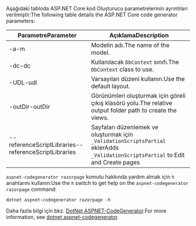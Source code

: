 <a name="codegenerator"></a><span data-ttu-id="4f88a-101">Aşağıdaki tabloda ASP.NET Core kod Oluşturucu parametrelerinin ayrıntıları verilmiştir:</span><span class="sxs-lookup"><span data-stu-id="4f88a-101">The following table details the ASP.NET Core code generator parameters:</span></span>

| <span data-ttu-id="4f88a-102">Parametre</span><span class="sxs-lookup"><span data-stu-id="4f88a-102">Parameter</span></span>               | <span data-ttu-id="4f88a-103">Açıklama</span><span class="sxs-lookup"><span data-stu-id="4f88a-103">Description</span></span>|
| ----------------- | ------------ |
| <span data-ttu-id="4f88a-104">-a</span><span class="sxs-lookup"><span data-stu-id="4f88a-104">-m</span></span>  | <span data-ttu-id="4f88a-105">Modelin adı.</span><span class="sxs-lookup"><span data-stu-id="4f88a-105">The name of the model.</span></span> |
| <span data-ttu-id="4f88a-106">-dc</span><span class="sxs-lookup"><span data-stu-id="4f88a-106">-dc</span></span>  | <span data-ttu-id="4f88a-107">Kullanılacak `DbContext` sınıfı.</span><span class="sxs-lookup"><span data-stu-id="4f88a-107">The `DbContext` class to use.</span></span> |
| <span data-ttu-id="4f88a-108">-UDL</span><span class="sxs-lookup"><span data-stu-id="4f88a-108">-udl</span></span> | <span data-ttu-id="4f88a-109">Varsayılan düzeni kullanın.</span><span class="sxs-lookup"><span data-stu-id="4f88a-109">Use the default layout.</span></span> |
| <span data-ttu-id="4f88a-110">-outDir</span><span class="sxs-lookup"><span data-stu-id="4f88a-110">-outDir</span></span> | <span data-ttu-id="4f88a-111">Görünümleri oluşturmak için göreli çıkış klasörü yolu.</span><span class="sxs-lookup"><span data-stu-id="4f88a-111">The relative output folder path to create the views.</span></span> |
| <span data-ttu-id="4f88a-112">--referenceScriptLibraries</span><span class="sxs-lookup"><span data-stu-id="4f88a-112">--referenceScriptLibraries</span></span> | <span data-ttu-id="4f88a-113">Sayfaları düzenlemek ve oluşturmak için `_ValidationScriptsPartial` ekler</span><span class="sxs-lookup"><span data-stu-id="4f88a-113">Adds `_ValidationScriptsPartial` to Edit and Create pages</span></span> |

<span data-ttu-id="4f88a-114">`aspnet-codegenerator razorpage` komutu hakkında yardım almak için `h` anahtarını kullanın:</span><span class="sxs-lookup"><span data-stu-id="4f88a-114">Use the `h` switch to get help on the `aspnet-codegenerator razorpage` command:</span></span>

```dotnetcli
dotnet aspnet-codegenerator razorpage -h
```

<span data-ttu-id="4f88a-115">Daha fazla bilgi için bkz. [DotNet ASPNET-CodeGenerator](xref:fundamentals/tools/dotnet-aspnet-codegenerator).</span><span class="sxs-lookup"><span data-stu-id="4f88a-115">For more information, see [dotnet aspnet-codegenerator](xref:fundamentals/tools/dotnet-aspnet-codegenerator).</span></span>
